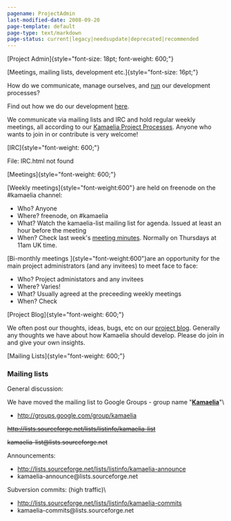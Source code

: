 ```yaml
---
pagename: ProjectAdmin
last-modified-date: 2008-09-20
page-template: default
page-type: text/markdown
page-status: current|legacy|needsupdate|deprecated|recommended
---
```

[Project Admin]{style="font-size: 18pt; font-weight: 600;"}

[Meetings, mailing lists, development etc.]{style="font-size: 16pt;"}

How do we communicate, manage ourselves, and [run](sandbox.html) our
development processes?

Find out how we do our development
[here](/KamaeliaProjectDevelopment.html).

We communicate via mailing lists and IRC and hold regular weekly
meetings, all according to our [Kamaelia Project
Processes](/KamaeliaProjectProcesses.html). Anyone who wants to join in
or contribute is very welcome!

[IRC]{style="font-weight: 600;"}

File: IRC.html not found

[Meetings]{style="font-weight: 600;"}

[Weekly meetings]{style="font-weight:600"} are held on freenode on the
\#kamaelia channel:

-   Who? Anyone
-   Where? freenode, on \#kamaelia
-   What? Watch the kamaelia-list mailing list for agenda. Issued at
    least an hour before the meeting
-   When? Check last week\'s [meeting minutes](/reports/Weekly/).
    Normally on Thursdays at 11am UK time.

[Bi-monthly meetings ]{style="font-weight:600"}are an opportunity for
the main project administrators (and any invitees) to meet face to face:

-   Who? Project administators and any invitees
-   Where? Varies!
-   What? Usually agreed at the preceeding weekly meetings
-   When? Check

[Project Blog]{style="font-weight: 600;"}

We often post our thoughts, ideas, bugs, etc on our [project
blog](/cgi-bin/blog/blog.cgi). Generally any thoughts we have about how
Kamaelia should develop. Please do join in and give your own insights.

[Mailing Lists]{style="font-weight: 600;"}

### Mailing lists 

General discussion:

We have moved the mailing list to Google Groups - group name
\"**[Kamaelia](http://groups.google.com/group/kamaelia)**\"\

-   <http://groups.google.com/group/kamaelia>

~~<http://lists.sourceforge.net/lists/listinfo/kamaelia-list>~~

~~kamaelia-list\@lists.sourceforge.net~~

Announcements:

-   <http://lists.sourceforge.net/lists/listinfo/kamaelia-announce>
-   kamaelia-announce\@lists.sourceforge.net

Subversion commits: (high traffic)\

-   <http://lists.sourceforge.net/lists/listinfo/kamaelia-commits>
-   kamaelia-commits\@lists.sourceforge.net
